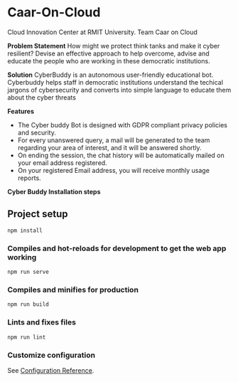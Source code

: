 # Caar-On-Cloud

Cloud Innovation Center at RMIT University.
Team Caar on Cloud



**Problem Statement**
	How might we protect think tanks and make it cyber resilient? Devise an effective approach to help overcome, advise and educate the people who are working in these democratic institutions.  



**Solution**
	CyberBuddy is an autonomous user-friendly educational bot. Cyberbuddy helps staff in democratic institutions understand the techical jargons of cybersecurity and converts into simple language to educate them about the cyber threats




**Features**
   - The Cyber buddy Bot is designed with GDPR compliant privacy policies and security. 
   - For every unanswered query, a mail will be generated to the team regarding your area of interest, and it will be answered shortly.
   - On ending the session, the chat history will be automatically mailed on your email address registered. 
   - On your registered Email address, you will receive monthly usage reports. 



**Cyber Buddy Installation steps**


## Project setup
```
npm install
```

### Compiles and hot-reloads for development to get the web app working
```
npm run serve
```

### Compiles and minifies for production
```
npm run build
```

### Lints and fixes files
```
npm run lint
```

### Customize configuration
See [Configuration Reference](https://cli.vuejs.org/config/).

